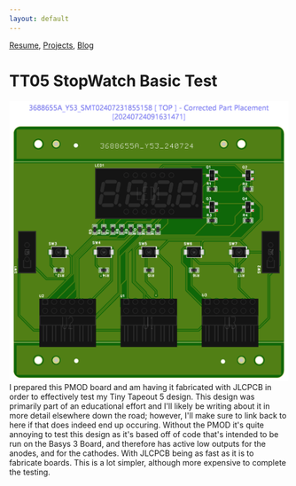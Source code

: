 ```yaml
---
layout: default
---
```

[Resume](..\..\resume), [Projects](..\..\projects), [Blog](..\..\blog)

# TT05 StopWatch Basic Test

![PMOD Stopwatch Board](PMOD_Board.png)
I prepared this PMOD board and am having it fabricated with JLCPCB in order to effectively test my Tiny Tapeout 5 design. This design was primarily part of an educational effort and I'll likely be writing about it in more detail elsewhere down the road; however, I'll make sure to link back to here if that does indeed end up occuring. Without the PMOD it's quite annoying to test this design as it's based off of code that's intended to be run on the Basys 3 Board, and therefore has active low outputs for the anodes, and for the cathodes. With JLCPCB being as fast as it is to fabricate boards. This is a lot simpler, although more expensive to complete the testing. 
